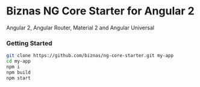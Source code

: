 # Biznas NG Core Starter for Angular 2

Angular 2, Angular Router, Material 2 and Angular Universal

### Getting Started

```bash
git clone https://github.com/biznas/ng-core-starter.git my-app
cd my-app
npm i
npm build
npm start
```